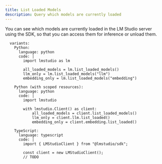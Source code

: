 ```yaml
---
title: List Loaded Models
description: Query which models are currently loaded
---
```


You can see which models are currently loaded in the LM Studio server using the SDK,
so that you can access them for inference or unload them.

```lms_code_snippet
  variants:
    Python:
      language: python
      code: |
        import lmstudio as lm

        all_loaded_models = lm.list_loaded_models()
        llm_only = lm.list_loaded_models("llm")
        embedding_only = lm.list_loaded_models("embedding")

    Python (with scoped resources):
      language: python
      code: |
        import lmstudio

        with lmstudio.Client() as client:
            all_loaded_models = client.list_loaded_models()
            llm_only = client.llm.list_loaded()
            embedding_only = client.embedding.list_loaded()

    TypeScript:
      language: typescript
      code: |
        import { LMStudioClient } from "@lmstudio/sdk";

        const client = new LMStudioClient();
        // TODO

```
